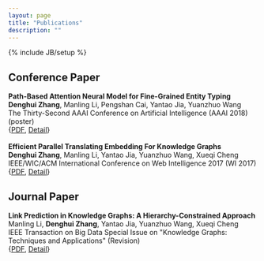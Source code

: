 ```yaml
---
layout: page
title: "Publications"
description: ""
---
```

{% include JB/setup %}

## Conference Paper

<div class='zdh'>
<b>Path-Based Attention Neural Model for Fine-Grained Entity Typing</b>  <br>
<b>Denghui Zhang</b>, Manling Li, Pengshan Cai, Yantao Jia, Yuanzhuo Wang <br>
The Thirty-Second AAAI Conference on Artificial Intelligence (AAAI 2018) (poster)  <br>
{<a href='docs/PAN.pdf'>PDF</a>, <a href='PAN.html'>Detail</a>}
<br>
<br>
<b>Efficient Parallel Translating Embedding For Knowledge Graphs</b>  <br>
<b>Denghui Zhang</b>, Manling Li, Yantao Jia, Yuanzhuo Wang, Xueqi Cheng <br>
IEEE/WIC/ACM International Conference on Web Intelligence 2017 (WI 2017)  <br>
{<a href='docs/ParTransX.pdf'>PDF</a>, <a href='ParTransX.html'>Detail</a>}

</div>


## Journal Paper
<!-- ## Journal Papers -->
<div class='zdh'>
<b>Link Prediction in Knowledge Graphs: A Hierarchy-Constrained Approach</b>  <br>
Manling Li, <b>Denghui Zhang</b>, Yantao Jia, Yuanzhuo Wang, Xueqi Cheng <br>
IEEE Transaction on Big Data Special Issue on "Knowledge Graphs: Techniques and Applications" (Revision)  <br>
{<a href='docs/TBD-2017-02-0077.pdf'>PDF</a>, <a href='hTransM.html'>Detail</a>}<br>
</div>

